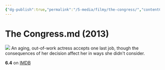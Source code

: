 ```yaml
---
{"dg-publish":true,"permalink":"/5-media/filmy/the-congress/","contentClasses":"movie","tags":["to-watch","фильм","#Animation","#Drama","#Sci-Fi"]}
---
```


# The Congress.md (2013)
![](https://m.media-amazon.com/images/M/MV5BMjE5MTUzNDk3M15BMl5BanBnXkFtZTgwMTUwNTQ5MTE@._V1_SX300.jpg)
An aging, out-of-work actress accepts one last job, though the consequences of her decision affect her in ways she didn't consider.

**6.4** on [IMDB](https://www.imdb.com/title/tt1821641)
